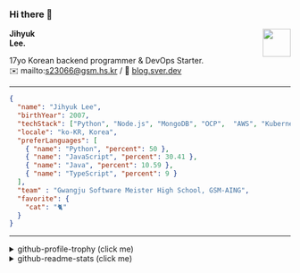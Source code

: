 ### Hi there 👋
<img src="https://github.githubassets.com/images/mona-loading-default.gif" width="50px" align="right">
</a>

**Jihyuk\
Lee.**

17yo Korean backend programmer & DevOps Starter.\
✉️ mailto:s23066@gsm.hs.kr
/ 
🔗 [blog.sver.dev](https://blog.sver.dev)

---

```json
{
  "name": "Jihyuk Lee",
  "birthYear": 2007,
  "techStack": ["Python", "Node.js", "MongoDB", "OCP",  "AWS", "Kubernetes"],
  "locale": "ko-KR, Korea",
  "preferLanguages": [
    { "name": "Python", "percent": 50 },
    { "name": "JavaScript", "percent": 30.41 },
    { "name": "Java", "percent": 10.59 },
    { "name": "TypeScript", "percent": 9 }
  ],
  "team" : "Gwangju Software Meister High School, GSM-AING",
  "favorite": {
    "cat": "🐈"
  }
}
```
---
<details>
  <summary>github-profile-trophy (click me)</summary>
  
![](https://github-profile-trophy.vercel.app/?username=withJihyuk&row=1&column=8&theme=nord)
  
</details>
<details>
  <summary>github-readme-stats (click me)</summary>
  
<!--START_SECTION:waka-->
![Code Time](http://img.shields.io/badge/Code%20Time-382%20hrs%2034%20mins-blue)

![Lines of code](https://img.shields.io/badge/%EC%A0%80%EB%8A%94%20%EC%97%AC%ED%83%9C%EA%B9%8C%EC%A7%80%20-350.8%20thousand%20%EC%A4%84%EC%9D%98%20%EC%BD%94%EB%93%9C%EB%A5%BC%20%EC%9E%91%EC%84%B1%ED%96%88%EC%96%B4%EC%9A%94.-blue)

**저는 저녁형 인간이에요. 🦉** 

```text
🌞 아침                     84 commits          ███░░░░░░░░░░░░░░░░░░░░░░   10.06 % 
🌆 낮　                     261 commits         ████████░░░░░░░░░░░░░░░░░   31.26 % 
🌃 저녁                     345 commits         ██████████░░░░░░░░░░░░░░░   41.32 % 
🌙 밤　                     145 commits         ████░░░░░░░░░░░░░░░░░░░░░   17.37 % 
```


📊 **저는 이번주를 이렇게 시간을 보냈어요.** 

```text
🕑︎ Timezone: Asia/Seoul

💬 프로그래밍 언어들: 
Dart                     5 hrs 32 mins       █████████████░░░░░░░░░░░░   50.07 % 
TypeScript               2 hrs 20 mins       █████░░░░░░░░░░░░░░░░░░░░   21.17 % 
YAML                     2 hrs 16 mins       █████░░░░░░░░░░░░░░░░░░░░   20.65 % 
CSS                      41 mins             ██░░░░░░░░░░░░░░░░░░░░░░░   06.28 % 
Markdown                 8 mins              ░░░░░░░░░░░░░░░░░░░░░░░░░   01.22 % 

🔥 에디터들: 
VS Code                  11 hrs 3 mins       █████████████████████████   100.00 % 

💻 운영 체제들: 
Windows                  11 hrs 3 mins       █████████████████████████   100.00 % 
```


 Last Updated on 08/07/2024 18:42:27 UTC
<!--END_SECTION:waka-->

</details>

</div>

